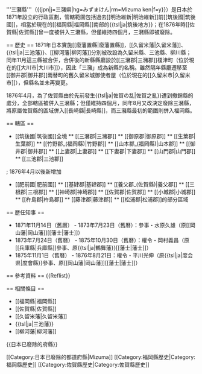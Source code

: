 '''三瀦縣'''（{{jpn|j=三潴県|hg=みずまけん|rm=Mizuma ken|f=y}}）是日本於1871年設立的行政區劃，管轄範圍包括過去[[明治維新|明治維新]]前[[筑後國|筑後國]]，相當於現在的[[福岡縣|福岡縣]]南部的{{tsl|ja|筑後地方}}；在1876年時[[佐賀縣|佐賀縣]]曾一度被併入三瀦縣，但僅維持四個月，三瀦縣即被廢除。

== 歷史 ==
1871年日本實施[[廢藩置縣|廢藩置縣]]，[[久留米藩|久留米藩]]、{{tsl|ja|三池藩}}、[[柳河藩|柳河藩]]分別被改設為久留米縣、三池縣、柳川縣；同年11月這三縣被合併，合併後的新縣縣廳設於[[三瀦郡|三瀦郡]]榎津町（位於現在的[[大川市|大川市]]），因此「三瀦」成為新縣的名稱。雖然隔年縣廳遷移至[[御井郡|御井郡]]兩替町的舊久留米城御使者屋（位於現在的[[久留米市|久留米市]]），但縣名並未再變更。

1876年4月，為了佐賀縣由於先前發生{{tsl|ja|佐賀の乱|佐賀之亂}}遭到撤銷縣的處分，全部轄區被併入三瀦縣；但僅維持四個月，同年8月又改決定廢除三瀦縣，將原屬佐賀縣的區域併入[[長崎縣|長崎縣]]，而三瀦縣最初的範圍則併入福岡縣。

== 轄區 ==
* [[筑後國|筑後國]]全境
** [[三瀦郡|三瀦郡]]
** [[御原郡|御原郡]]
** [[生葉郡|生葉郡]]
** [[竹野郡_(福岡縣)|竹野郡]]
** [[山本郡_(福岡縣)|山本郡]]
** [[御井郡|御井郡]]
** [[上妻郡|上妻郡]]
** [[下妻郡|下妻郡]]
** [[山門郡|山門郡]]
** [[三池郡|三池郡]]

; 1876年4月以後新增加
* [[肥前國|肥前國]]
** [[基肄郡|基肄郡]]
** [[養父郡_(佐賀縣)|養父郡]]
** [[三根郡|三根郡]]
** [[神埼郡|神埼郡]]
** [[佐賀郡|佐賀郡]]
** [[小城郡|小城郡]]
** [[杵島郡|杵島郡]]
** [[藤津郡|藤津郡]]
** [[松浦郡|松浦郡]]的部分區域

== 歴任知事 ==

* 1871年11月14日（舊曆） - 1873年7月23日（舊曆）：參事・水原久雄（原[[岡山藩|岡山藩]][[藩士|藩士]]）
* 1873年7月24日（舊曆） - 1875年10月30日（舊曆）：權令・岡村義昌（原[[兵庫縣|兵庫縣]]參事、原{{tsl|ja|鶴舞藩}}[[藩士|藩士]]）
* 1875年11月1日（舊曆） - 1876年8月21日：權令・平川光伸（原{{tsl|ja|度会県|度會縣}}參事、原[[岡山藩|岡山藩]][[藩士|藩士]]）

== 參考資料 ==
{{Reflist}}

== 相關條目 ==
* [[福岡縣|福岡縣]]
* [[佐賀縣|佐賀縣]]
* [[久留米藩|久留米藩]]
* {{tsl|ja|三池藩}}
* [[柳河藩|柳河藩]]

{{日本已廢除的府縣}}

[[Category:日本已廢除的都道府縣|Mizuma]]
[[Category:福岡縣歷史|Category:福岡縣歷史]]
[[Category:佐賀縣歷史|Category:佐賀縣歷史]]